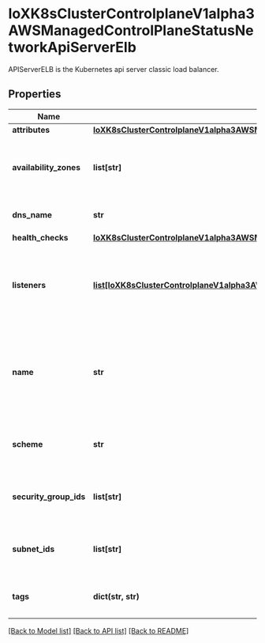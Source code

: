 # IoXK8sClusterControlplaneV1alpha3AWSManagedControlPlaneStatusNetworkApiServerElb

APIServerELB is the Kubernetes api server classic load balancer.
## Properties
Name | Type | Description | Notes
------------ | ------------- | ------------- | -------------
**attributes** | [**IoXK8sClusterControlplaneV1alpha3AWSManagedControlPlaneStatusNetworkApiServerElbAttributes**](IoXK8sClusterControlplaneV1alpha3AWSManagedControlPlaneStatusNetworkApiServerElbAttributes.md) |  | [optional] 
**availability_zones** | **list[str]** | AvailabilityZones is an array of availability zones in the VPC attached to the load balancer. | [optional] 
**dns_name** | **str** | DNSName is the dns name of the load balancer. | [optional] 
**health_checks** | [**IoXK8sClusterControlplaneV1alpha3AWSManagedControlPlaneStatusNetworkApiServerElbHealthChecks**](IoXK8sClusterControlplaneV1alpha3AWSManagedControlPlaneStatusNetworkApiServerElbHealthChecks.md) |  | [optional] 
**listeners** | [**list[IoXK8sClusterControlplaneV1alpha3AWSManagedControlPlaneStatusNetworkApiServerElbListeners]**](IoXK8sClusterControlplaneV1alpha3AWSManagedControlPlaneStatusNetworkApiServerElbListeners.md) | Listeners is an array of classic elb listeners associated with the load balancer. There must be at least one. | [optional] 
**name** | **str** | The name of the load balancer. It must be unique within the set of load balancers defined in the region. It also serves as identifier. | [optional] 
**scheme** | **str** | Scheme is the load balancer scheme, either internet-facing or private. | [optional] 
**security_group_ids** | **list[str]** | SecurityGroupIDs is an array of security groups assigned to the load balancer. | [optional] 
**subnet_ids** | **list[str]** | SubnetIDs is an array of subnets in the VPC attached to the load balancer. | [optional] 
**tags** | **dict(str, str)** | Tags is a map of tags associated with the load balancer. | [optional] 

[[Back to Model list]](../README.md#documentation-for-models) [[Back to API list]](../README.md#documentation-for-api-endpoints) [[Back to README]](../README.md)



